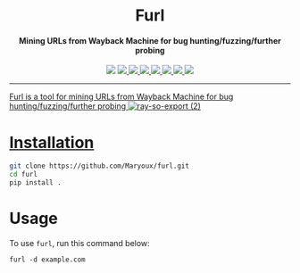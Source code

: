 <h1 align="center">Furl</h1>
<h4 align="center">Mining URLs from Wayback Machine for bug hunting/fuzzing/further probing</h4>

<p align="center">
<img src="https://img.shields.io/pypi/pyversions/django">
<a href="https://github.com/maryoux/furl/graphs/contributors"><img src="https://img.shields.io/github/contributors-anon/maryoux/furl">
<a href="https://github.com/maryoux/furl/issues"><img src="https://img.shields.io/github/issues-raw/tterb/PlayMusic.svg?maxAge=25000">
<a href="https://github.com/maryoux/furl/releases/"><img src="https://img.shields.io/github/release/maryoux/furl">
<a href="https://github.com/Maryoux/furl/fork"><img src="https://img.shields.io/github/forks/maryoux/furl">
<a href="https://github.com/Maryoux/furl"><img src="https://img.shields.io/github/stars/maryoux/furl">
<a href="https://github.com/maryoux/furl/discussions"><img src="https://img.shields.io/github/discussions/maryoux/furl">
<a href="https://github.com/Maryoux/furl/blob/main/LICENSE"><img src="https://img.shields.io/badge/License-MIT-yellow.svg">
</p>

---
Furl is a tool for mining URLs from Wayback Machine for bug hunting/fuzzing/further probing
![ray-so-export (2)](https://github.com/Maryoux/furl/assets/69157007/0ad46660-51d1-47fe-9766-62e070a8234a)


# Installation
```sh
git clone https://github.com/Maryoux/furl.git
cd furl
pip install .
```
# Usage
To use `furl`, run this command below:
```
furl -d example.com
```
